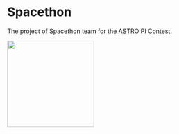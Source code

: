 # Spacethon

The project of Spacethon team for the ASTRO PI Contest.

<img src="https://www.esa.int/var/esa/storage/images/esa_multimedia/images/2016/10/astro_pi_logo/16166208-1-eng-GB/Astro_Pi_logo.jpg" width="200px" />

